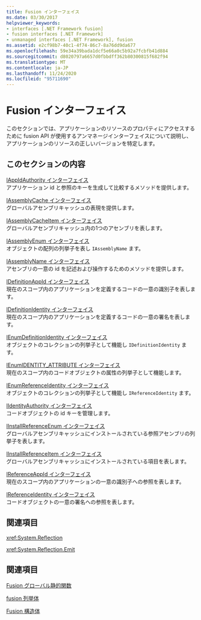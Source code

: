 ```yaml
---
title: Fusion インターフェイス
ms.date: 03/30/2017
helpviewer_keywords:
- interfaces [.NET Framework fusion]
- fusion interfaces [.NET Framework]
- unmanaged interfaces [.NET Framework], fusion
ms.assetid: e2cf98b7-40c1-4f74-86c7-8a76dd9da677
ms.openlocfilehash: 59e34a39bada1dcf5e66a0c5b92a7fcbfb41d884
ms.sourcegitcommit: d8020797a6657d0fbbdff362b80300815f682f94
ms.translationtype: MT
ms.contentlocale: ja-JP
ms.lasthandoff: 11/24/2020
ms.locfileid: "95711690"
---
```

# <a name="fusion-interfaces"></a>Fusion インターフェイス

このセクションでは、アプリケーションのリソースのプロパティにアクセスするために fusion API が使用するアンマネージインターフェイスについて説明し、アプリケーションのリソースの正しいバージョンを特定します。  
  
## <a name="in-this-section"></a>このセクションの内容  

 [IAppIdAuthority インターフェイス](iappidauthority-interface.md)  
 アプリケーション id と参照のキーを生成して比較するメソッドを提供します。  
  
 [IAssemblyCache インターフェイス](iassemblycache-interface.md)  
 グローバルアセンブリキャッシュの表現を提供します。  
  
 [IAssemblyCacheItem インターフェイス](iassemblycacheitem-interface.md)  
 グローバルアセンブリキャッシュ内の1つのアセンブリを表します。  
  
 [IAssemblyEnum インターフェイス](iassemblyenum-interface.md)  
 オブジェクトの配列の列挙子を表し `IAssemblyName` ます。  
  
 [IAssemblyName インターフェイス](iassemblyname-interface.md)  
 アセンブリの一意の id を記述および操作するためのメソッドを提供します。  
  
 [IDefinitionAppId インターフェイス](idefinitionappid-interface.md)  
 現在のスコープ内のアプリケーションを定義するコードの一意の識別子を表します。  
  
 [IDefinitionIdentity インターフェイス](idefinitionidentity-interface.md)  
 現在のスコープ内のアプリケーションを定義するコードの一意の署名を表します。  
  
 [IEnumDefinitionIdentity インターフェイス](ienumdefinitionidentity-interface.md)  
 オブジェクトのコレクションの列挙子として機能し `IDefinitionIdentity` ます。  
  
 [IEnumIDENTITY_ATTRIBUTE インターフェイス](ienumidentity-attribute-interface.md)  
 現在のスコープ内のコードオブジェクトの属性の列挙子として機能します。  
  
 [IEnumReferenceIdentity インターフェイス](ienumreferenceidentity-interface.md)  
 オブジェクトのコレクションの列挙子として機能し `IReferenceIdentity` ます。  
  
 [IIdentityAuthority インターフェイス](iidentityauthority-interface.md)  
 コードオブジェクトの id キーを管理します。  
  
 [IInstallReferenceEnum インターフェイス](iinstallreferenceenum-interface.md)  
 グローバルアセンブリキャッシュにインストールされている参照アセンブリの列挙子を表します。  
  
 [IInstallReferenceItem インターフェイス](iinstallreferenceitem-interface.md)  
 グローバルアセンブリキャッシュにインストールされている項目を表します。  
  
 [IReferenceAppId インターフェイス](ireferenceappid-interface.md)  
 現在のスコープ内のアプリケーションの一意の識別子への参照を表します。  
  
 [IReferenceIdentity インターフェイス](ireferenceidentity-interface.md)  
 コードオブジェクトの一意の署名への参照を表します。  
  
## <a name="reference"></a>関連項目  

 <xref:System.Reflection>  
  
 <xref:System.Reflection.Emit>  
  
## <a name="related-sections"></a>関連項目  

 [Fusion グローバル静的関数](fusion-global-static-functions.md)  
  
 [fusion 列挙体](fusion-enumerations.md)  
  
 [Fusion 構造体](fusion-structures.md)

